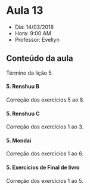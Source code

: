 # Aula 13

+ Dia: 14/03/2018
+ Hora: 9:00 AM
+ Professor: Evellyn

## Conteúdo da aula

Término da lição 5.

#### 5. Renshuu B

Correção dos exercícios 5 ao 8.

#### 5. Renshuu C

Correção dos exercícios 1 ao 3.

#### 5. Mondai

Correção dos exercícios 1 ao 6.

#### 5. Exercícios de Final de livro

Correção dos exercícios 1 ao 5.
